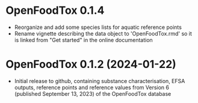 # OpenFoodTox 0.1.4

- Reorganize and add some species lists for aquatic reference points
- Rename vignette describing the data object to 'OpenFoodTox.rmd' so it is
  linked from "Get started" in the online documentation

# OpenFoodTox 0.1.2 (2024-01-22)

- Initial release to github, containing substance characterisation, EFSA
  outputs, reference points and reference values from Version 6 (published
  September 13, 2023) of the OpenFoodTox database
